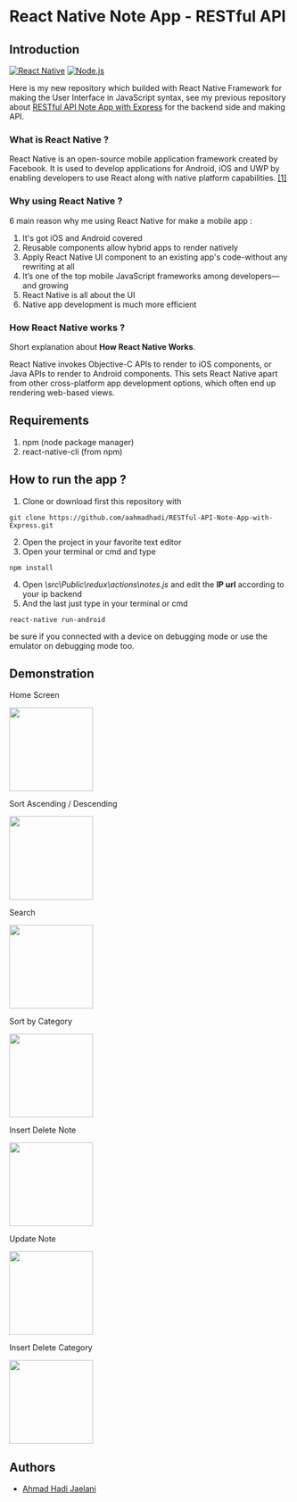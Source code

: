 # React Native Note App - RESTful API

## Introduction
[![React Native](https://img.shields.io/badge/React%20Native-0.60-blue.svg?style=rounded-square)](https://facebook.github.io/react-native/)
[![Node.js](https://img.shields.io/badge/Node.js-v.10.16-green.svg?style=rounded-square)](https://nodejs.org/)

Here is my new repository which builded with React Native Framework for making the User Interface in JavaScript syntax, see my previous repository about [RESTful API Note App with Express](https://github.com/aahmadhadi/RESTful-API-Note-App-with-Express) for the backend side and making API.

### What is React Native ?
React Native is an open-source mobile application framework created by Facebook. It is used to develop applications for Android, iOS and UWP by enabling developers to use React along with native platform capabilities. [[1]](https://en.wikipedia.org/wiki/React_Native)

### Why using React Native ?
6 main reason why me using React Native for make a mobile app :

1. It's got iOS and Android covered
2. Reusable components allow hybrid apps to render natively
3. Apply React Native UI component to an existing app's code-without any rewriting at all
4. It’s one of the top mobile JavaScript frameworks among developers—and growing
5. React Native is all about the UI
6. Native app development is much more efficient

### How React Native works ?
Short explanation about **How React Native Works**.

React Native invokes Objective-C APIs to render to iOS components, or Java APIs to render to Android components. This sets React Native apart from other cross-platform app development options, which often end up rendering web-based views.

## Requirements
1. npm (node package manager)
2. react-native-cli (from npm)

## How to run the app ?
1. Clone or download first this repository with 
```
git clone https://github.com/aahmadhadi/RESTful-API-Note-App-with-Express.git
```
2. Open the project in your favorite text editor
3. Open your terminal or cmd and type
```
npm install
```
4. Open *\src\Public\redux\actions\notes.js*  and edit the **IP url** according to your ip backend
5. And the last just type in your terminal or cmd
```
react-native run-android
```
be sure if you connected with a device on debugging mode or use the emulator on debugging mode too.

## Demonstration

<p>Home Screen</p>
    <img src='https://github.com/aahmadhadi/React-Native-Note-App/blob/master/src/Assets/DummyData/scrolling.gif?raw=true' width=150 />
<p>Sort Ascending / Descending</p>
    <img src='https://github.com/aahmadhadi/React-Native-Note-App/blob/master/src/Assets/DummyData/sort.gif?raw=true' width=150 />
<p>Search</p>
    <img src='https://github.com/aahmadhadi/React-Native-Note-App/blob/master/src/Assets/DummyData/search.gif?raw=true' width=150 />
<p>Sort by Category</p>
    <img src='https://github.com/aahmadhadi/React-Native-Note-App/blob/master/src/Assets/DummyData/sortbycategory.gif?raw=true' width=150 />
<p>Insert Delete Note</p>
    <img src='https://github.com/aahmadhadi/React-Native-Note-App/blob/master/src/Assets/DummyData/insertdeletenote.gif?raw=true' width=150 />
<p>Update Note</p>
    <img src='https://github.com/aahmadhadi/React-Native-Note-App/blob/master/src/Assets/DummyData/updatenote.gif?raw=true' width=150 />
<p>Insert Delete Category</p>
    <img src='https://github.com/aahmadhadi/React-Native-Note-App/blob/master/src/Assets/DummyData/insertdeletecategory.gif?raw=true' width=150 />


## Authors
* [Ahmad Hadi Jaelani](https://github.com/aahmadhadi)
